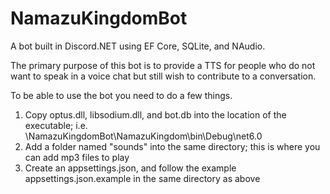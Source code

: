 # NamazuKingdomBot

A bot built in Discord.NET using EF Core, SQLite, and NAudio.

The primary purpose of this bot is to provide a TTS for people who do not want to speak in a voice chat but still wish to contribute to a conversation. 

To be able to use the bot you need to do a few things.
1) Copy optus.dll, libsodium.dll, and bot.db into the location of the executable; i.e. \NamazuKingdomBot\NamazuKingdom\bin\Debug\net6.0
2) Add a folder named "sounds" into the same directory; this is where you can add mp3 files to play
3) Create an appsettings.json, and follow the example appsettings.json.example in the same directory as above